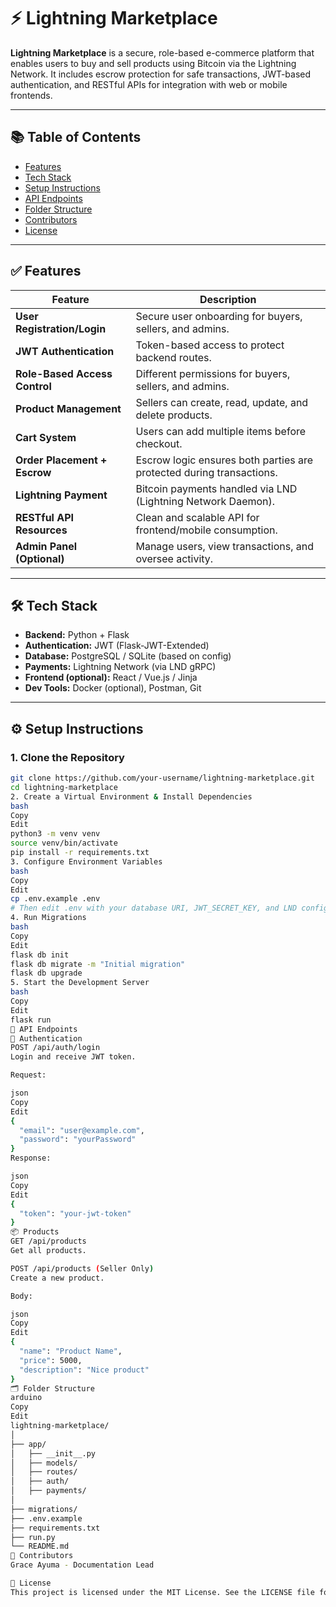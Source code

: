# ⚡ Lightning Marketplace

**Lightning Marketplace** is a secure, role-based e-commerce platform that enables users to buy and sell products using Bitcoin via the Lightning Network. It includes escrow protection for safe transactions, JWT-based authentication, and RESTful APIs for integration with web or mobile frontends.

---

## 📚 Table of Contents

- [Features](#-features)
- [Tech Stack](#-tech-stack)
- [Setup Instructions](#️-setup-instructions)
- [API Endpoints](#-api-endpoints)
- [Folder Structure](#-folder-structure)
- [Contributors](#-contributors)
- [License](#-license)

---

## ✅ Features

| Feature                        | Description                                                                 |
|-------------------------------|-----------------------------------------------------------------------------|
| **User Registration/Login**   | Secure user onboarding for buyers, sellers, and admins.                    |
| **JWT Authentication**        | Token-based access to protect backend routes.                             |
| **Role-Based Access Control** | Different permissions for buyers, sellers, and admins.                    |
| **Product Management**        | Sellers can create, read, update, and delete products.                    |
| **Cart System**               | Users can add multiple items before checkout.                             |
| **Order Placement + Escrow**  | Escrow logic ensures both parties are protected during transactions.      |
| **Lightning Payment**         | Bitcoin payments handled via LND (Lightning Network Daemon).              |
| **RESTful API Resources**     | Clean and scalable API for frontend/mobile consumption.                   |
| **Admin Panel (Optional)**    | Manage users, view transactions, and oversee activity.                    |

---

## 🛠 Tech Stack

- **Backend:** Python + Flask
- **Authentication:** JWT (Flask-JWT-Extended)
- **Database:** PostgreSQL / SQLite (based on config)
- **Payments:** Lightning Network (via LND gRPC)
- **Frontend (optional):** React / Vue.js / Jinja
- **Dev Tools:** Docker (optional), Postman, Git

---

## ⚙️ Setup Instructions

### 1. Clone the Repository

```bash
git clone https://github.com/your-username/lightning-marketplace.git
cd lightning-marketplace
2. Create a Virtual Environment & Install Dependencies
bash
Copy
Edit
python3 -m venv venv
source venv/bin/activate
pip install -r requirements.txt
3. Configure Environment Variables
bash
Copy
Edit
cp .env.example .env
# Then edit .env with your database URI, JWT_SECRET_KEY, and LND config
4. Run Migrations
bash
Copy
Edit
flask db init
flask db migrate -m "Initial migration"
flask db upgrade
5. Start the Development Server
bash
Copy
Edit
flask run
🔌 API Endpoints
🔐 Authentication
POST /api/auth/login
Login and receive JWT token.

Request:

json
Copy
Edit
{
  "email": "user@example.com",
  "password": "yourPassword"
}
Response:

json
Copy
Edit
{
  "token": "your-jwt-token"
}
📦 Products
GET /api/products
Get all products.

POST /api/products (Seller Only)
Create a new product.

Body:

json
Copy
Edit
{
  "name": "Product Name",
  "price": 5000,
  "description": "Nice product"
}
🗂 Folder Structure
arduino
Copy
Edit
lightning-marketplace/
│
├── app/
│   ├── __init__.py
│   ├── models/
│   ├── routes/
│   ├── auth/
│   ├── payments/
│
├── migrations/
├── .env.example
├── requirements.txt
├── run.py
└── README.md
👥 Contributors
Grace Ayuma - Documentation Lead

📄 License
This project is licensed under the MIT License. See the LICENSE file for details.